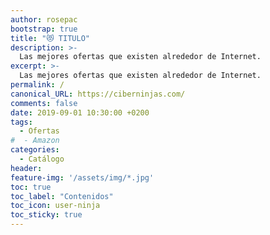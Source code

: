 ```yaml
---
author: rosepac
bootstrap: true
title: "😻 TITULO"
description: >-
  Las mejores ofertas que existen alrededor de Internet.
excerpt: >-
  Las mejores ofertas que existen alrededor de Internet.
permalink: /
canonical_URL: https://ciberninjas.com/
comments: false
date: 2019-09-01 10:30:00 +0200
tags:
  - Ofertas
#  - Amazon
categories:
  - Catálogo
header:
feature-img: '/assets/img/*.jpg'
toc: true
toc_label: "Contenidos"
toc_icon: user-ninja
toc_sticky: true
---
```


